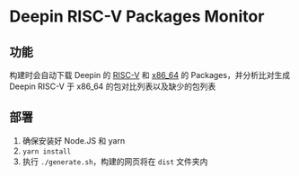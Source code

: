 # Deepin RISC-V Packages Monitor

## 功能

构建时会自动下载 Deepin 的 [RISC-V](https://community-packages.deepin.com/beige/dists/beige/main/binary-amd64/Packages) 和 [x86_64](https://community-packages.deepin.com/beige/dists/beige/main/binary-amd64/Packages) 的 Packages，并分析比对生成 Deepin RISC-V 于 x86_64 的包对比列表以及缺少的包列表

## 部署

1. 确保安装好 Node.JS 和 yarn
2. `yarn install`
3. 执行 `./generate.sh`，构建的网页将在 `dist` 文件夹内
